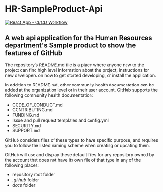 # HR-SampleProduct-Api

[![React App - CI/CD Workflow](https://github.com/msfred/HR-SampleProduct-Api/actions/workflows/react-cicd.yml/badge.svg)](https://github.com/msfred/HR-SampleProduct-Api/actions/workflows/react-cicd.yml)

A web api application for the Human Resources department's Sample product to show the features of GitHub
---
The repository's README.md file is a place where anyone new to the project can find high level information about the project, instructions for new developers on how to get started developing, or install the application.

In addition to README.md, other community health documentation can be added at the organization level or in their user account. GitHub supports the following community health documentation:
* CODE_OF_CONDUCT.md
* CONTRIBUTING.md
* FUNDING.md
* Issue and pull request templates and config.yml
* SECURITY.md
* SUPPORT.md

GitHub considers files of these types to have specific purpose, and requires you to follow the listed naming scheme when creating or updating them.

GitHub will use and display these default files for any repository owned by the account that does not have its own file of that type in any of the following places:

* repository root folder
* _.github_ folder
* _docs_ folder

